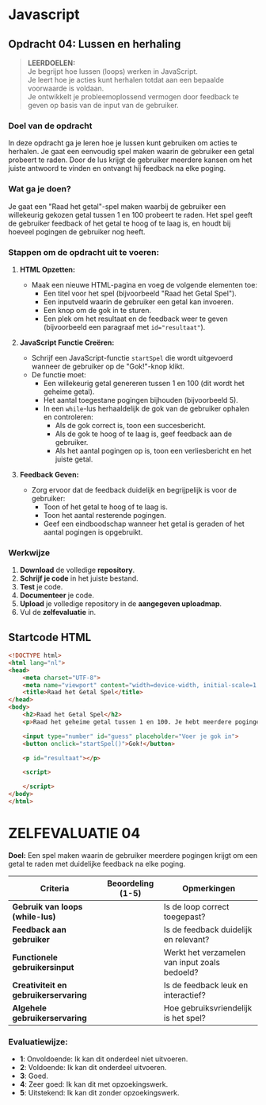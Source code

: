 # Javascript
## Opdracht 04: Lussen en herhaling
> **LEERDOELEN:**  
> Je begrijpt hoe lussen (loops) werken in JavaScript.  
> Je leert hoe je acties kunt herhalen totdat aan een bepaalde voorwaarde is voldaan.  
> Je ontwikkelt je probleemoplossend vermogen door feedback te geven op basis van de input van de gebruiker.

### Doel van de opdracht
In deze opdracht ga je leren hoe je lussen kunt gebruiken om acties te herhalen. Je gaat een eenvoudig spel maken waarin de gebruiker een getal probeert te raden. Door de lus krijgt de gebruiker meerdere kansen om het juiste antwoord te vinden en ontvangt hij feedback na elke poging.

### Wat ga je doen?
Je gaat een "Raad het getal"-spel maken waarbij de gebruiker een willekeurig gekozen getal tussen 1 en 100 probeert te raden. Het spel geeft de gebruiker feedback of het getal te hoog of te laag is, en houdt bij hoeveel pogingen de gebruiker nog heeft.

### Stappen om de opdracht uit te voeren:

1. **HTML Opzetten:**
   - Maak een nieuwe HTML-pagina en voeg de volgende elementen toe:
     - Een titel voor het spel (bijvoorbeeld "Raad het Getal Spel").
     - Een inputveld waarin de gebruiker een getal kan invoeren.
     - Een knop om de gok in te sturen.
     - Een plek om het resultaat en de feedback weer te geven (bijvoorbeeld een paragraaf met `id="resultaat"`).

2. **JavaScript Functie Creëren:**
   - Schrijf een JavaScript-functie `startSpel` die wordt uitgevoerd wanneer de gebruiker op de "Gok!"-knop klikt.
   - De functie moet:
     - Een willekeurig getal genereren tussen 1 en 100 (dit wordt het geheime getal).
     - Het aantal toegestane pogingen bijhouden (bijvoorbeeld 5).
     - In een `while`-lus herhaaldelijk de gok van de gebruiker ophalen en controleren:
       - Als de gok correct is, toon een succesbericht.
       - Als de gok te hoog of te laag is, geef feedback aan de gebruiker.
       - Als het aantal pogingen op is, toon een verliesbericht en het juiste getal.

3. **Feedback Geven:**
   - Zorg ervoor dat de feedback duidelijk en begrijpelijk is voor de gebruiker:
     - Toon of het getal te hoog of te laag is.
     - Toon het aantal resterende pogingen.
     - Geef een eindboodschap wanneer het getal is geraden of het aantal pogingen is opgebruikt.

### Werkwijze
1. **Download** de volledige **repository**.
2. **Schrijf je code** in het juiste bestand.
3. **Test** je code.
4. **Documenteer** je code.
5. **Upload** je volledige repository in de **aangegeven uploadmap**.
6. Vul de **zelfevaluatie** in.

## Startcode HTML

```html
<!DOCTYPE html>
<html lang="nl">
<head>
    <meta charset="UTF-8">
    <meta name="viewport" content="width=device-width, initial-scale=1.0">
    <title>Raad het Getal Spel</title>
</head>
<body>
    <h2>Raad het Getal Spel</h2>
    <p>Raad het geheime getal tussen 1 en 100. Je hebt meerdere pogingen!</p>

    <input type="number" id="guess" placeholder="Voer je gok in">
    <button onclick="startSpel()">Gok!</button>

    <p id="resultaat"></p>

    <script>

    </script>
</body>
</html>
```
# ZELFEVALUATIE 04
**Doel:** Een spel maken waarin de gebruiker meerdere pogingen krijgt om een getal te raden met duidelijke feedback na elke poging.

| **Criteria**                            | **Beoordeling (1-5)** | **Opmerkingen**                         |
|-----------------------------------------|-----------------------|-----------------------------------------|
| **Gebruik van loops (while-lus)**       |                       | Is de loop correct toegepast?           |
| **Feedback aan gebruiker**              |                       | Is de feedback duidelijk en relevant?   |
| **Functionele gebruikersinput**         |                       | Werkt het verzamelen van input zoals bedoeld? |
| **Creativiteit en gebruikerservaring**  |                       | Is de feedback leuk en interactief?     |
| **Algehele gebruikerservaring**         |                       | Hoe gebruiksvriendelijk is het spel?    |

### Evaluatiewijze:
- **1**: Onvoldoende: Ik kan dit onderdeel niet uitvoeren.
- **2**: Voldoende: Ik kan dit onderdeel uitvoeren.
- **3**: Goed.
- **4**: Zeer goed: Ik kan dit met opzoekingswerk.
- **5**: Uitstekend: Ik kan dit zonder opzoekingswerk.
